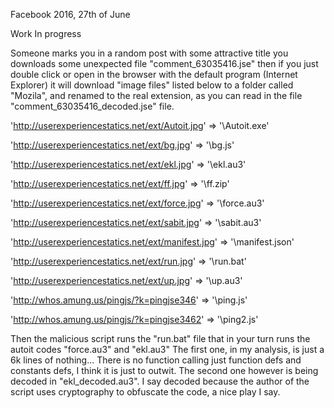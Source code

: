 Facebook 2016, 27th of June

Work In progress

Someone marks you in a random post with some attractive title you downloads some unexpected file "comment_63035416.jse" then
if you just double click or open in the browser with the default program (Internet Explorer) it will download "image files" listed below
to a folder called "Mozila", and renamed to the real extension, as you can read in the file "comment_63035416_decoded.jse" file.

'http://userexperiencestatics.net/ext/Autoit.jpg'   =>  '\\Autoit.exe'

'http://userexperiencestatics.net/ext/bg.jpg'       =>  '\\bg.js'

'http://userexperiencestatics.net/ext/ekl.jpg'      =>  '\\ekl.au3'

'http://userexperiencestatics.net/ext/ff.jpg'       =>  '\\ff.zip'

'http://userexperiencestatics.net/ext/force.jpg'    =>  '\\force.au3'

'http://userexperiencestatics.net/ext/sabit.jpg'    =>  '\\sabit.au3'

'http://userexperiencestatics.net/ext/manifest.jpg' =>  '\\manifest.json'

'http://userexperiencestatics.net/ext/run.jpg'      =>  '\run.bat'

'http://userexperiencestatics.net/ext/up.jpg'       =>  '\\up.au3'

'http://whos.amung.us/pingjs/?k=pingjse346'         =>  '\\ping.js'

'http://whos.amung.us/pingjs/?k=pingjse3462'        =>  '\\ping2.js'

Then the malicious script runs the "run.bat" file that in your turn runs the autoit codes "force.au3" and "ekl.au3"
The first one, in my analysis, is just a 6k lines of nothing... There is no function calling just function defs and constants defs, I think it is just to outwit.
The second one however is being decoded in "ekl_decoded.au3". I say decoded because the author of the script uses cryptography to obfuscate the code, a nice play I say.
